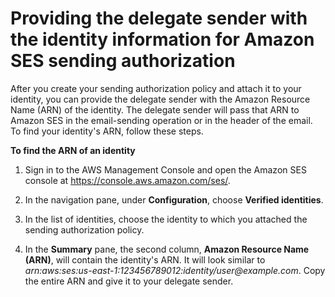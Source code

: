 # Providing the delegate sender with the identity information for Amazon SES sending authorization<a name="sending-authorization-identity-owner-tasks-identity"></a>

After you create your sending authorization policy and attach it to your identity, you can provide the delegate sender with the Amazon Resource Name \(ARN\) of the identity\. The delegate sender will pass that ARN to Amazon SES in the email\-sending operation or in the header of the email\. To find your identity's ARN, follow these steps\.

**To find the ARN of an identity**

1. Sign in to the AWS Management Console and open the Amazon SES console at [https://console\.aws\.amazon\.com/ses/](https://console.aws.amazon.com/ses/)\.

1. In the navigation pane, under **Configuration**, choose **Verified identities**\.

1. In the list of identities, choose the identity to which you attached the sending authorization policy\.

1. In the **Summary** pane, the second column, **Amazon Resource Name \(ARN\)**, will contain the identity's ARN\. It will look similar to *arn:aws:ses:us\-east\-1:123456789012:identity/user@example\.com*\. Copy the entire ARN and give it to your delegate sender\.